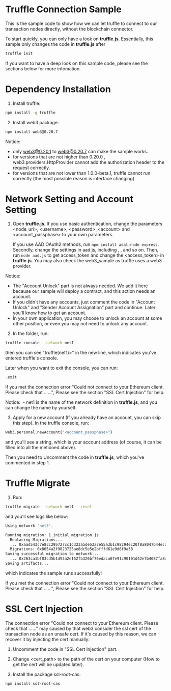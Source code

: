 # Truffle Connection Sample

This is the sample code to show how we can let truffle to connect to our transaction nodes directly, without the blockchain connector.

To start quickly, you can only have a look on **truffle.js**. Essentially, this sample only changes the code in **truffle.js** after
```bash
truffle init
```

If you want to have a deep look on this sample code, please see the sections below for more infomation.

# Dependency Installation

1. Install truffle:
```bash
npm install -g truffle
```

2. Install web3 package:
```bash
npm install web3@0.20.7
```

Notice:
 - only web3@0.20.1 to web3@0.20.7 can make the sample works.
 - for versions that are not higher than 0.20.0 , web3.providers.HttpProvider cannot add the authorization header to the request correctly.
 - for versions that are not lower than 1.0.0-beta.1, truffle cannot run correctly (the most possible reason is interface changing)

# Network Setting and Account Setting

1. Open **truffle.js**. If you use basic authentication, change the parameters \<node_uri\>, \<username\>, \<password\> ,\<account\> and \<account_passphase\> to your own parameters.

   If you use AAD OAuth2 methods, run `npm install adal-node express`. Secondly, change the settings in aad.js, including <tenant-id>, <client-id>, and so on. Then, run `node aad.js` to get access_token and change the <access_token> in **truffle.js**. You may also check the web3_sample as truffle uses a web3 provider.

Notice:
 - The "Account Unlock" part is not always needed. We add it here because our sample will deploy a contract, and this action needs an account.
 - If you didn't have any accounts, just comment the code in "Account Unlock" and "Sender Account Assignation" part and continue. Later you'll know how to get an account.
 - In your own application, you may choose to unlock an account at some other position, or even you may not need to unlock any account.

2. In the folder, run:
```bash
truffle console --network net1
```
then you can see "truffle(net1)>" in the new line, which indicates you've entered truffle's console. 

Later when you want to exit the console, you can run:
```bash
.exit
```

If you met the connection error "Could not connect to your Ethereum client. Please check that ......", Please see the section "SSL Cert Injection" for help.

Notice:
​    - net1 is the name of the network definition in **truffle.js**, and you can change the name by yourself.

3. Apply for a new account (If you already have an account, you can skip this step).
In the truffle console, run:
```bash
web3.personal.newAccount("<account_passphase>")
```
and you'll see a string, which is your account address (of course, it can be filled into all the <account> metioned above).

Then you need to Uncomment the code in **truffle.js**, which you've commented in step 1.

# Truffle Migrate

1. Run:
```bash
truffle migrate --network net1 --reset
```
and you'll see logs like below:
```bash
Using network 'net3'.

Running migration: 1_initial_migration.js
  Replacing Migrations...
  ... 0xaad543c7e83c295727cc1c323a5de53a7e55a3b1c98294ec20f8a8047b44eca1
  Migrations: 0x8054a2f9023725ae8dc5e5e2bfffd61e9d6f9a38
Saving successful migration to network...
  ... 0x263ca1bf03cd5b1d93a2e152fb326bf76edaca67e91c90101d42e7b4687fa8a7
Saving artifacts...
```
which indicates the sample runs successfully!

If you met the connection error "Could not connect to your Ethereum client. Please check that ......", Please see the section "SSL Cert Injection" for help.

# SSL Cert Injection
The connection error "Could not connect to your Ethereum client. Please check that ......" may caused by that web3 consider the ssl cert of the transaction node as an unsafe cert. If it's caused by this reason, we can recover it by injecting the cert manually:

1. Uncomment the code in "SSL Cert Injection" part.

2. Change <cert_path> to the path of the cert on your computer (How to get the cert will be updated later).

3. Install the package ssl-root-cas:
 ```bash
npm install ssl-root-cas
 ```